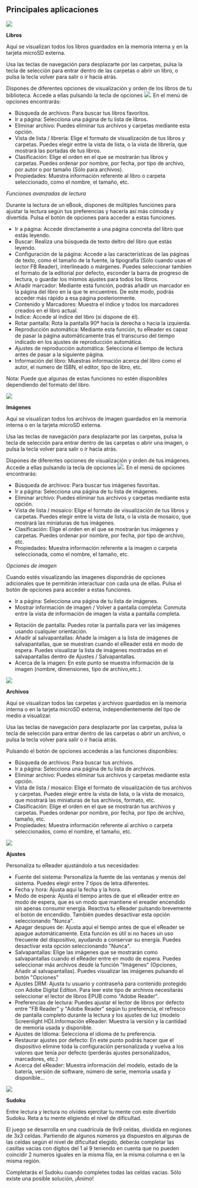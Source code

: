 ## Principales aplicaciones

![](http://static.energysistem.com/images/manuals/39225/5693a18601299.jpg)

**Libros**

Aquí se visualizan todos los libros guardados en la memoria interna y en la tarjeta microSD externa.

Usa las teclas de navegación para desplazarte por las carpetas, pulsa la tecla de selección para entrar dentro de las carpetas o abrir un libro, o pulsa la tecla volver para salir o ir hacia atrás.

Dispones de diferentes opciones de visualización y orden de los libros de tu biblioteca. Accede a ellas pulsando la tecla de opciones ![](http://static.energysistem.com/images/manuals/42169/54bfe0a1cd3a6.jpg). En el menú de opciones encontrarás:

- Búsqueda de archivos: Para buscar tus libros favoritos.
- Ir a página: Selecciona una página de tu lista de libros.
- Eliminar archivo: Puedes eliminar tus archivos y carpetas mediante esta opción.
- Vista de lista / librería: Elige el formato de visualización de tus libros y carpetas. Puedes elegir entre la vista de lista, o la vista de librería, que mostrará las portadas de tus libros.
- Clasificación: Elige el orden en el que se mostrarán tus libros y carpetas. Puedes ordenar por nombre, por fecha, por tipo de archivo, por autor o por tamaño (Sólo para archivos).
- Propiedades: Muestra información referente al libro o carpeta seleccionado, como el nombre, el tamaño, etc.

*Funciones avanzadas de lectura*

Durante la lectura de un eBook, dispones de múltiples funciones para ajustar la lectura según tus preferencias y hacerla así más cómoda y divertida. Pulsa el botón de opciones para acceder a estas funciones. 

- Ir a página: Accede directamente a una página concreta del libro que estás leyendo.
- Buscar: Realiza una búsqueda de texto deltro del libro que estás leyendo.
- Configuración de la página: Accede a las características de las páginas de texto, como el tamaño de la fuente, la tipografía (Sólo cuando usas el lector FB Reader), interlineado o márgenes. Puedes seleccionar tambien el formato de la editorial por defecto, esconder la barra de progreso de lectura, o guardar los mismos ajustes para todos los libros.
- Añadir marcador: Mediante esta función, podrás añadir un marcador en la página del libro en la que te encuentres. De este modo, podrás acceder más rápido a esa página posteriormente.
- Contenido y Marcadores: Muestra el índice y todos los marcadores creados en el libro actual.
- Índice: Accede al índice del libro (si dispone de él).
- Rotar pantalla: Rota la pantalla 90º hacia la derecha o hacia la izquierda.
- Reproducción automática: Mediante esta función, tu eReader es capaz de pasar la página automáticamente tras el transcurso del tiempo indicado en los ajustes de reproducción automática.
- Ajustes de reproducción automática: Selecciona el tiempo de lectura antes de pasar a la siguiente página.
- Información del libro: Muestras información acerca del libro como el autor, el numero de ISBN, el editor, tipo de libro, etc.

Nota: Puede que algunas de estas funciones no estén disponibles dependiendo del formato del libro.




![](http://static.energysistem.com/images/manuals/39225/5693a18b837ed.jpg)

**Imágenes**

Aquí se visualizan todos los archivos de imagen guardados en la memoria interna o en la tarjeta microSD externa.

Usa las teclas de navegación para desplazarte por las carpetas, pulsa la tecla de selección para entrar dentro de las carpetas o abrir una imagen, o pulsa la tecla volver para salir o ir hacia atrás.

Dispones de diferentes opciones de visualización y orden de tus imágenes. Accede a ellas pulsando la tecla de opciones ![](http://static.energysistem.com/images/manuals/42169/54bfe0a1cd3a6.jpg). En el menú de opciones encontrarás:

- Búsqueda de archivos: Para buscar tus imágenes favoritas.
- Ir a página: Selecciona una página de tu lista de imágenes.
- Eliminar archivo: Puedes eliminar tus archivos y carpetas mediante esta opción.
- Vista de lista / mosaico: Elige el formato de visualización de tus libros y carpetas. Puedes elegir entre la vista de lista, o la vista de mosaico, que mostrará las miniaturas de tus imágenes.
- Clasificación: Elige el orden en el que se mostrarán tus imágenes y carpetas. Puedes ordenar por nombre, por fecha, por tipo de archivo, etc.
- Propiedades: Muestra información referente a la imagen o carpeta seleccionada, como el nombre, el tamaño, etc.

*Opciones de imagen*

Cuando estés visualizando las imagenes dispondrás de opciones adicionales que te permitirán interactuar con cada una de ellas. Pulsa el botón de opciones para acceder a estas funciones.

- Ir a página: Selecciona una página de tu lista de imágenes.
- Mostrar información de imagen / Volver a pantalla completa: Conmuta entre la vista de información de imagen la vista a pantalla completa.
* Rotación de pantalla: Puedes rotar la pantalla para ver las imágenes usando cualquier orientación. 
* Añadir al salvapantallas: Añade la imágen a la lista de imágenes de salvapantallas, que se muestran cuando el eReader está en modo de espera. Puedes visualizar la lista de imágenes mostradas en el salvapantallas dentro de Ajustes / Salvapantallas.
* Acerca de la imagen: En este punto se muestra información de la imagen (nombre, dimensiones, tipo de archivo,etc.).




![](http://static.energysistem.com/images/manuals/39225/5693a19022c84.jpg)

**Archivos**

Aquí se visualizan todos las carpetas y archivos guardados en la memoria interna o en la tarjeta microSD externa, independientemente del tipo de medio a visualizar.

Usa las teclas de navegación para desplazarte por las carpetas, pulsa la tecla de selección para entrar dentro de las carpetas o abrir un archivo, o pulsa la tecla volver para salir o ir hacia atrás.

Pulsando el botón de opciones accederás a las funciones disponibles:

- Búsqueda de archivos: Para buscar tus archivos.
- Ir a página: Selecciona una página de tu lista de archivos.
- Eliminar archivo: Puedes eliminar tus archivos y carpetas mediante esta opción.
- Vista de lista / mosaico: Elige el formato de visualización de tus archivos y carpetas. Puedes elegir entre la vista de lista, o la vista de mosaico, que mostrará las miniaturas de tus archivos, formato, etc.
- Clasificación: Elige el orden en el que se mostrarán tus archivos y carpetas. Puedes ordenar por nombre, por fecha, por tipo de archivo, tamaño, etc.
- Propiedades: Muestra información referente al archivo o carpeta seleccionados, como el nombre, el tamaño, etc.




![](http://static.energysistem.com/images/manuals/39225/5693a1970d7ea.jpg)

**Ajustes**

Personaliza tu eReader ajustándolo a tus necesidades:

* Fuente del sistema: Personaliza la fuente de las ventanas y menús del sistema. Puedes elegir entre 7 tipos de letra diferentes.
* Fecha y hora: Ajusta aquí la fecha y la hora.
* Modo de espera: Ajusta el tiempo antes de que el eReader entre en modo de espera, que es un modo que mantiene el ereader encendido sin apenas consumir energía. Reactiva tu eReader pulsando brevemente el botón de encendido. También puedes desactivar esta opción seleccionando "Nunca".
* Apagar despues de: Ajusta aquí el tiempo antes de que el eReader se apague automáticamente. Esta función es útil si no haces un uso frecuente del dispositivo, ayudando a conservar su energía. Puedes desactivar esta opción seleccionando "Nunca".
* Salvapantallas: Elige las imágenes que se mostrarán como salvapantallas cuando el eReader entre en modo de espera. Puedes seleccionar más archivos desde la función "Imágenes" (Opciones, Añadir al salvapantallas). Puedes visualizar las imágenes pulsando el botón "Opciones" 
* Ajustes DRM: Ajusta tu usuario y contraseña para contenido protegido con Adobe Digital Edition. Para leer este tipo de archivos necesitarás seleccionar el lector de libros EPUB como "Adobe Reader".
* Preferencias de lectura: Puedes ajustar el lector de libros por defecto entre "FB Reader" y "Adobe Reader" según tu preferencia, el refresco de pantalla completo durante la lectura y los ajustes de luz (modelo Screenlight HD).Información eReader: Muestra la versión y la cantidad de memoria usada y disponible.
* Ajustes de Idioma: Selecciona el idioma de tu preferencia.
* Restaurar ajustes por defecto: En este punto podrás hacer que el dispositivo elimine toda la configuración personalizada y vuelva a los valores que tenía por defecto (perderás ajustes personalizados, marcadores, etc.)
* Acerca del eReader: Muestra información del modelo, estado de la batería, versión de software, número de serie, memoria usada y disponible...




![](http://static.energysistem.com/images/manuals/39225/5693a19c407bb.jpg)

**Sudoku**

Entre lectura y lectura no olvides ejercitar tu mente con este divertido Sudoku. Reta a tu mente eligiendo el nivel de dificultad.

El juego se desarrolla en una cuadrícula de 9x9 celdas, dividida en regiones de 3x3 celdas. Partiendo de algunos números ya dispuestos en algunas de las celdas según el nivel de dificultad elegido, deberás completar las casillas vacías con dígitos del 1 al 9 teniendo en cuenta que no pueden coincidir 2 numeros iguales en la misma fila, en la misma columna o en la misma región. 

Completarás el Sudoku cuando completes todas las celdas vacias. Sólo existe una posible solución, ¡Ánimo!


